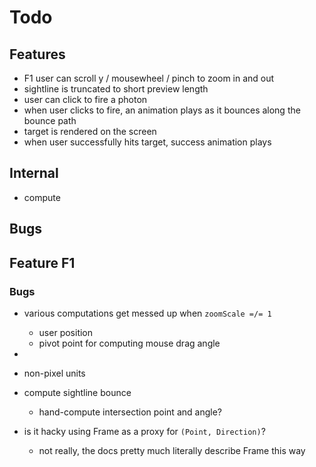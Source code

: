 
# Todo


## Features
- F1 user can scroll y / mousewheel / pinch to zoom in and out
- sightline is truncated to short preview length
- user can click to fire a photon
- when user clicks to fire, an animation plays as it bounces along the bounce path
- target is rendered on the screen
- when user successfully hits target, success animation plays

## Internal
- compute 

## Bugs


## Feature F1
### Bugs
- various computations get messed up when `zoomScale =/= 1`
    - user position
    - pivot point for computing mouse drag angle
- 




- non-pixel units
- compute sightline bounce
    - hand-compute intersection point and angle?
- is it hacky using Frame as a proxy for `(Point, Direction)`? 
    - not really, the docs pretty much literally describe Frame this way
